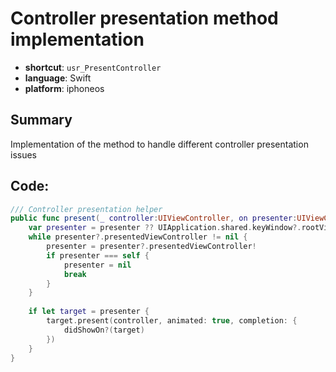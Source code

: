 # Controller presentation method implementation
- **shortcut**: `usr_PresentController`
- **language**: Swift
- **platform**: iphoneos

## Summary
Implementation of the method to handle different controller presentation issues

## Code:
```swift
/// Controller presentation helper
public func present(_ controller:UIViewController, on presenter:UIViewController?, didShowOn:((UIViewController) -> Void)? = nil) {
    var presenter = presenter ?? UIApplication.shared.keyWindow?.rootViewController
    while presenter?.presentedViewController != nil {
        presenter = presenter?.presentedViewController!
        if presenter === self {
            presenter = nil
            break
        }
    }
    
    if let target = presenter {
        target.present(controller, animated: true, completion: {
            didShowOn?(target)
        })
    }
}
```